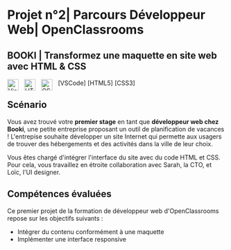 # Projet n°2| Parcours Développeur Web| OpenClassrooms

## BOOKI | Transformez une maquette en site web avec HTML & CSS

[VSCode]<img align="left" alt="Visual Studio Code" width="26px" src="https://cdn.jsdelivr.net/gh/devicons/devicon/icons/vscode/vscode-original.svg" style="padding-right:10px;" />
[HTML5]<img align="left" alt="HTML5" width="26px" src="https://cdn.jsdelivr.net/gh/devicons/devicon/icons/html5/html5-original.svg" style="padding-right:10px;" />
[CSS3]<img align="left" alt="CSS3" width="26px" src="https://cdn.jsdelivr.net/gh/devicons/devicon/icons/css3/css3-original.svg" style="padding-right:10px;" />

## Scénario

Vous avez trouvé votre **premier stage** en tant que **développeur web chez Booki**, une petite entreprise proposant un
outil de planification de vacances ! L'entrepise souhaite développer un site Internet qui permette aux usagers de
trouver des hébergements et des activités dans la ville de leur choix.

Vous êtes chargé d'intégrer l'interface du site avec du code HTML et CSS. Pour cela, vous travaillez en étroite
collaboration avec Sarah, la CTO, et Loïc, l'UI designer.

## Compétences évaluées

Ce premier projet de la formation de développeur web d'OpenClassrooms repose sur les objectifs suivants :

- Intégrer du contenu conformément à une maquette
- Implémenter une interface responsive
